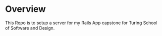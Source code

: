 # Overview

This Repo is to setup a server for my Rails App capstone for Turing School of Software and Design.
